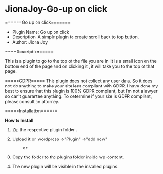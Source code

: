# JionaJoy-Go-up on click

======Go up on click=======

* Plugin Name:       Go up on click
* Description:       A simple plugin to create scroll back to top button.
* Author:            Jiona Joy


====Description=====

This is a plugin to go to the top of the file you are in.
It is a small icon on the bottom end of the page and on clicking it , it will take you to the top of that page.

=====GDPR=====
This plugin does not collect any user data. So it does not do anything to make your site less compliant with GDPR. I have done my best to ensure that this plugin is 100% GDPR compliant, but I'm not a lawyer so can't guarantee anything. To determine if your site is GDPR compliant, please consult an attorney.

=====Installation======

**How to Install**
1. Zip the respective plugin folder .
2. Upload it on wordpress  ->"Plugin"
                                ->"add new"

            or

1. Copy the folder to the plugins folder inside wp-content.
2. The new plugin will be visible in the installed plugins.
